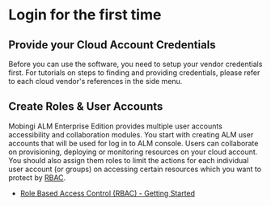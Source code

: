 # Login for the first time

## Provide your Cloud Account Credentials

Before you can use the software, you need to setup your vendor credentials first. For tutorials on steps to finding and providing credentials, please refer to each cloud vendor's references in the side menu.

## Create Roles & User Accounts

Mobingi ALM Enterprise Edition provides multiple user accounts accessibility and collaboration modules. You start with creating ALM user accounts that will be used for log in to ALM console. Users can collaborate on provisioning, deploying or monitoring resources on your cloud account. You should also assign them roles to limit the actions for each individual user account \(or groups\) on accessing certain resources which you want to protect by [RBAC](https://learn.mobingi.com/enterprise/what-is-rbac).

* [Role Based Access Control \(RBAC\) - Getting Started](https://learn.mobingi.com/enterprise/rbac-getting-started)

